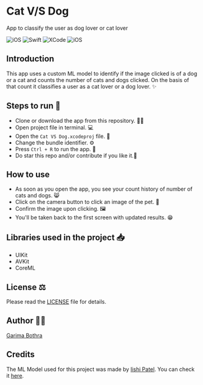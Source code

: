 # Cat V/S Dog #

App to classify the user as dog lover or cat lover

<p>
<img alt="iOS" src="https://img.shields.io/badge/platform-iOS-blue">
<img alt="Swift" src="https://img.shields.io/badge/Swift-5-brightgreen">
<img alt="XCode" src="https://img.shields.io/badge/XCode-11-blueviolet">
<img alt="iOS" src="https://img.shields.io/badge/iOS-13-orange">
</p>

## Introduction ##

 This app uses a custom ML model to identify if the image clicked is of a dog or a cat and counts the number of cats and dogs clicked. On the basis of that count it classifies a user as a cat lover or a dog lover. ✨

 ## Steps to run 📲 ##
 * Clone or download the app from this repository. 👩‍💻
 * Open project file in terminal. 💻
 * Open the `Cat VS Dog.xcodeproj` file. 💾
 * Change the bundle identifier. ⚙️
 * Press `Ctrl + R` to run the app. 📲
 * Do star this repo and/or contribute if you like it.🙂
 
 ## How to use  ##
 * As soon as you open the app, you see your count history of number of cats and dogs. 😸
 * Click on the camera button to click an image of the pet. 📸
 * Confirm the image upon clicking. 🖼
 * You'll be taken back to the first screen with updated results. 😁
 
 ## Libraries used in the project 📥 ##
 * UIKit
 * AVKit
 * CoreML
 
 ## License ⚖️ ##
 Please read the [LICENSE](../master/LICENSE) file for details.
 
 ## Author 👩‍💻 ##
 [Garima Bothra](https://github.com/garima94921)
 
 ## Credits ##

 The ML Model used for this project was made by [Iishi Patel](https://github.com/iishipatel). You can check it [here](https://github.com/iishipatel/Cats-Dogs-Classifier).
